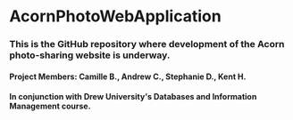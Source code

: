 # AcornPhotoWebApplication

### This is the GitHub repository where development of the Acorn photo-sharing website is underway.

#### Project Members: Camille B., Andrew C., Stephanie D., Kent H.
#### In conjunction with Drew University's Databases and Information Management course.